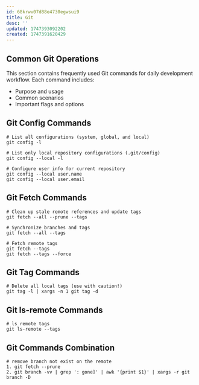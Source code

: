 ```yaml
---
id: 68krwv07d88e4730egwsui9
title: Git
desc: ''
updated: 1747393092202
created: 1747391620429
---
```


## Common Git Operations

This section contains frequently used Git commands for daily development workflow. Each command includes:
- Purpose and usage
- Common scenarios
- Important flags and options

## Git Config Commands

```git
# List all configurations (system, global, and local)
git config -l 

# List only local repository configurations (.git/config)
git config --local -l 

# Configure user info for current repository
git config --local user.name 
git config --local user.email
```

## Git Fetch Commands

```git
# Clean up stale remote references and update tags
git fetch --all --prune --tags

# Synchronize branches and tags
git fetch --all --tags

# Fetch remote tags
git fetch --tags
git fetch --tags --force
```

## Git Tag Commands

```git
# Delete all local tags (use with caution!)
git tag -l | xargs -n 1 git tag -d
```

## Git ls-remote Commands
``` git
# ls remote tags
git ls-remote --tags
```

## Git Commands Combination
``` git 
# remove branch not exist on the remote
1. git fetch --prune
2. git branch -vv | grep ': gone]' | awk '{print $1}' | xargs -r git branch -D
```
